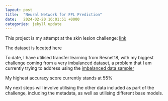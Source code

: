 ```yaml
---
layout: post
title:  "Neural Network for FPL Prediction"
date:   2024-02-20 16:01:51 +0000
categories: jekyll update
---
```

This project is my attempt at the skin lesion challenge: [link](https://challenge2018.isic-archive.com)

The dataset is located [here](https://dataverse.harvard.edu/dataset.xhtml?persistentId=doi:10.7910/DVN/DBW86T)

To date, I have utilised transfer learning from Resnet18, with my biggest challenge coming from a very imbalanced dataset, a problem that I am currently trying to address using the [imbalanced data sampler](https://github.com/ufoym/imbalanced-dataset-sampler)

My highest accuracy score currently stands at 55%

My next steps will involve utilising the other data included as part of the challenge, including the metadata, as well as utilising different base models.
